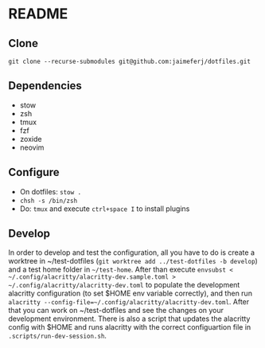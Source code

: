 # README

## Clone

`git clone --recurse-submodules git@github.com:jaimeferj/dotfiles.git`

## Dependencies

- stow
- zsh
- tmux
- fzf
- zoxide
- neovim

## Configure

- On dotfiles: `stow .`
- `chsh -s /bin/zsh`
- Do: `tmux` and execute `ctrl+space I` to install plugins

## Develop

In order to develop and test the configuration, all you have to do is create a
worktree in ~/test-dotfiles (`git worktree add ../test-dotfiles -b develop`)
and a test home folder in `~/test-home`. After than
execute `envsubst < ~/.config/alacritty/alacritty-dev.sample.toml >
~/.config/alacritty/alacritty-dev.toml` to populate the development alacritty
configuration (to set $HOME env variable correctly), and then run `alacritty
--config-file=~/.config/alacritty/alacritty-dev.toml`. After that you can work
on ~/test-dotfiles and see the changes on your development environment.
There is also a script that updates the alacritty config with $HOME and runs alacritty
with the correct configuartion file in `.scripts/run-dev-session.sh`.
